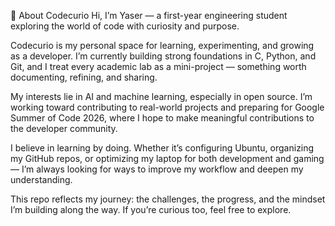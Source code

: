 🧠 About Codecurio
Hi, I’m Yaser — a first-year engineering student exploring the world of code with curiosity and purpose.

Codecurio is my personal space for learning, experimenting, and growing as a developer. I’m currently building strong foundations in C, Python, and Git, and I treat every academic lab as a mini-project — something worth documenting, refining, and sharing.

My interests lie in AI and machine learning, especially in open source. I’m working toward contributing to real-world projects and preparing for Google Summer of Code 2026, where I hope to make meaningful contributions to the developer community.

I believe in learning by doing. Whether it’s configuring Ubuntu, organizing my GitHub repos, or optimizing my laptop for both development and gaming — I’m always looking for ways to improve my workflow and deepen my understanding.

This repo reflects my journey: the challenges, the progress, and the mindset I’m building along the way. If you’re curious too, feel free to explore.
